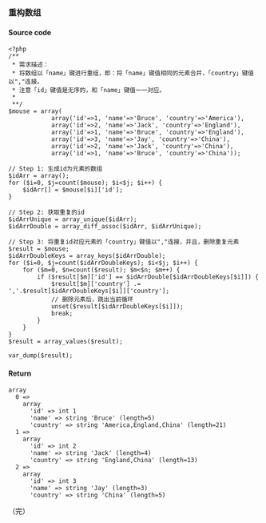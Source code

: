 ### 重构数组 ###

#### Source code ####

	<?php
	/**
	 * 需求描述：
	 * 将数组以「name」键进行重组，即：将「name」键值相同的元素合并，「country」键值以","连接。
	 * 注意「id」键值是无序的，和「name」键值一一对应。
	 *
	 **/
	$mouse = array(
				array('id'=>1, 'name'=>'Bruce', 'country'=>'America'),
				array('id'=>2, 'name'=>'Jack', 'country'=>'England'),
				array('id'=>1, 'name'=>'Bruce', 'country'=>'England'),
				array('id'=>3, 'name'=>'Jay', 'country'=>'China'),
				array('id'=>2, 'name'=>'Jack', 'country'=>'China'),
				array('id'=>1, 'name'=>'Bruce', 'country'=>'China'));

	// Step 1: 生成id为元素的数组
	$idArr = array();
	for ($i=0, $j=count($mouse); $i<$j; $i++) {
		$idArr[] = $mouse[$i]['id'];
	}

	// Step 2: 获取重复的id
	$idArrUnique = array_unique($idArr);
	$idArrDouble = array_diff_assoc($idArr, $idArrUnique);

	// Step 3: 将重复id对应元素的「country」键值以","连接，并且，删除重复元素
	$result = $mouse;
	$idArrDoubleKeys = array_keys($idArrDouble);
	for ($i=0, $j=count($idArrDoubleKeys); $i<$j; $i++) {
		for ($m=0, $n=count($result); $m<$n; $m++) {
			if ($result[$m]['id'] == $idArrDouble[$idArrDoubleKeys[$i]]) {
				$result[$m]['country'] .= ','.$result[$idArrDoubleKeys[$i]]['country'];
				// 删除元素后，跳出当前循环
				unset($result[$idArrDoubleKeys[$i]]);
				break;
			}
		}
	}
	$result = array_values($result);

	var_dump($result);

#### Return ####

	array
	  0 => 
	    array
	      'id' => int 1
	      'name' => string 'Bruce' (length=5)
	      'country' => string 'America,England,China' (length=21)
	  1 => 
	    array
	      'id' => int 2
	      'name' => string 'Jack' (length=4)
	      'country' => string 'England,China' (length=13)
	  2 => 
	    array
	      'id' => int 3
	      'name' => string 'Jay' (length=3)
	      'country' => string 'China' (length=5)

（完）